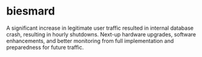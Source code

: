 # biesmard
A significant increase in legitimate user traffic resulted in internal database crash, resulting in hourly shutdowns. Next-up hardware upgrades, software enhancements, and better monitoring from full implementation and preparedness for future traffic.
